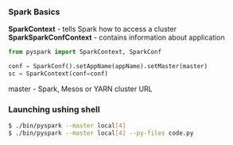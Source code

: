 ### Spark Basics

<b>SparkContext</b> - tells Spark how to access a cluster
<b>SparkSparkConfContext</b> - contains information about application

```python
from pyspark import SparkContext, SparkConf

conf = SparkConf().setAppName(appName).setMaster(master)
sc = SparkContext(conf=conf)
```

master -  Spark, Mesos or YARN cluster URL

### Launching ushing shell

```sh
$ ./bin/pyspark --master local[4]
$ ./bin/pyspark --master local[4] --py-files code.py
```